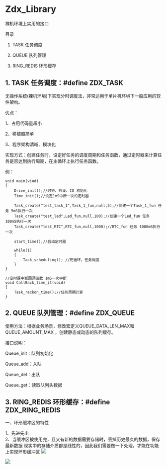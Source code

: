 # Zdx_Library
裸机环境上实用的接口

 目录

1. TASK 任务调度

2. QUEUE 队列管理 

3. RING_REDIS 环形缓存

## 1. TASK 任务调度：#define ZDX_TASK   ##

无操作系统(裸机环境)下实现分时调度法，非常适用于单片机环境下一般应用的软件架构。

优点： 

1、占用代码量超小

2、移植超简单

3、程序架构清晰、模块化

实现方式：创建任务时，设定好任务的调度周期和任务函数，通过定时器来计算任务是否达到执行周期，在主循环上执行任务函数。


例：
    
    void main(viod)
    {
    	Drive_init();//时钟、外设、IO 初始化
    	Time_init();//设定1mS中断一次的定时器
    
    	Task_create("test_task_1",Task_1_fun,null,5);//创建一个Task_1_fun 任务 5mS执行一次
    	Task_create("test_led",Led_fun,null,100);//创建一个Led_fun 任务 100mS执行一次
    	Task_create("test_RTC",RTC_fun,null,1000);//RTC_fun 任务 1000mS执行一次
    
     	start_time();//启动定时器
    
    	while(1)
    	{
    		Task_scheduling(); //死循环，任务调度
    	}
    }

	//定时器中断回调函数 1mS一次中断 
	void CallBack_time_it(void)
	{
		Task_reckon_time();//任务周期计算
	}





## 2. QUEUE  队列管理：#define ZDX_QUEUE    ##

使用方法：根据业务场景，修改宏定义QUEUE_DATA_LEN_MAX和QUEUE_AMOUNT_MAX ，创建静态或动态的队列缓存。

接口说明：

 Queue_init：队列初始化

 Queue_add：入队

 Queue_del：出队

 Queue_get：读取队列头数据





## 3. RING_REDIS  环形缓存：#define ZDX_RING_REDIS    ##


一、环形缓冲区的特性

1、先进先出        
2、当缓冲区被使用完，且又有新的数据需要存储时，丢掉历史最久的数据，保存最新数据
现实中的存储介质都是线性的，因此我们需要做一下处理，才能在功能上实现环形缓冲区
![](https://img-blog.csdn.net/20180823161741219?watermark/2/text/aHR0cHM6Ly9ibG9nLmNzZG4ubmV0L21hb3dlbnRhbzA0MTY=/font/5a6L5L2T/fontsize/400/fill/I0JBQkFCMA==/dissolve/70)


![](https://img-blog.csdn.net/20180823161009879?watermark/2/text/aHR0cHM6Ly9ibG9nLmNzZG4ubmV0L21hb3dlbnRhbzA0MTY=/font/5a6L5L2T/fontsize/400/fill/I0JBQkFCMA==/dissolve/70)